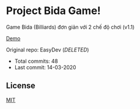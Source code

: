 # Project Bida Game!

Game Bida (Billiards) đơn giản với 2 chế độ chơi (v1.1)

[Demo](https://hoangtran0410.github.io/p5js-playground/2020/bida/)

Original repo: EasyDev (*DELETED*)
+ Total commits: 48
+ Last commit: 14-03-2020

## License

[MIT](LICENSE)
